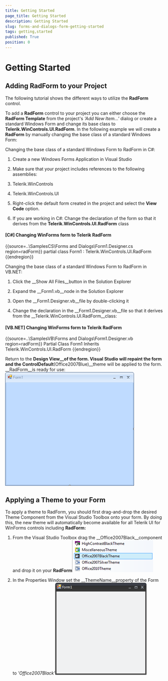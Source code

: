 ```yaml
---
title: Getting Started
page_title: Getting Started
description: Getting Started
slug: forms-and-dialogs-form-getting-started
tags: getting,started
published: True
position: 0
---
```


# Getting Started



## Adding RadForm to your Project

The following tutorial shows the different ways to utilize the __RadForm__ control.
        

To add a __RadForm__ control to your project you can either choose the __RadForm Template__ from the project's *'Add New Item...'* dialog or create a standard Windows Form and change its base class to __Telerik.WinControls.UI.RadForm__. In the following example we will create a __RadForm__ by manually changing the base class of a standard Windows Form:
        

Changing the base class of a standard Windows Form to RadForm in C#:

1. Create a new Windows Forms Application in Visual Studio

1. Make sure that your project includes references to the following assemblies:

1. Telerik.WinControls

1. Telerik.WinControls.UI

1. Right-click the default form created in the project and select the __View Code__ option.
            

1. If you are working in C#: Change the declaration of the form so that it derives from the __Telerik.WinControls.UI.RadForm__ class
            

#### __[C#] Changing WinForms form to Telerik RadForm__

{{source=..\SamplesCS\Forms and Dialogs\Form1.Designer.cs region=radForm}}
	    partial class Form1 : Telerik.WinControls.UI.RadForm
	{{endregion}}



Changing the base class of a standard Windows Form to RadForm in VB.NET:

1. Click the __Show All Files__button in the Solution Explorer
            

1. Expand the __Form1.vb__node in the Solution Explorer
            

1. Open the __Form1.Designer.vb__file by double-clicking it
            

1. Change the declaration in the __Form1.Designer.vb__file so that it derives from the __Telerik.WinControls.UI.RadForm__class:
            

#### __[VB.NET] Changing WinForms form to Telerik RadForm__

{{source=..\SamplesVB\Forms and Dialogs\Form1.Designer.vb region=radForm}}
	Partial Class Form1
	    Inherits Telerik.WinControls.UI.RadForm
	{{endregion}}



Return to the __Design View__of the form. Visual Studio will repaint the form and the __ControlDefault____(Office2007Blue)__theme will be applied to the form. __RadForm__is ready for use:
        ![forms-and-dialogs-form-getting-started 001](images/forms-and-dialogs-form-getting-started001.png)

## Applying a Theme to your Form

To apply a theme to RadForm, you should first drag-and-drop the desired Theme Component from the Visual Studio Toolbox onto your form. By doing this, the new theme will automatically become available for all Telerik UI for WinForms controls including __RadForm:__

1. From the Visual Studio Toolbox drag the __Office2007Black__component and drop it on your __RadForm__![forms-and-dialogs-form-getting-started 002](images/forms-and-dialogs-form-getting-started002.png)

1. In the Properties Window set the __ThemeName__property of the Form to *'Office2007Black'*![forms-and-dialogs-form-getting-started 003](images/forms-and-dialogs-form-getting-started003.png)
